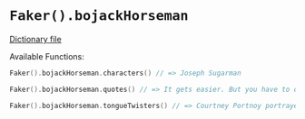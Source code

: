 # `Faker().bojackHorseman`

[Dictionary file](../core/src/main/resources/locales/en/bojack_horseman.yml)

Available Functions:  
```kotlin
Faker().bojackHorseman.characters() // => Joseph Sugarman

Faker().bojackHorseman.quotes() // => It gets easier. But you have to do it every day, that's the hard part. But it does get easier

Faker().bojackHorseman.tongueTwisters() // => Courtney Portnoy portrayed the formerly portly consort in the seaport resort
```
